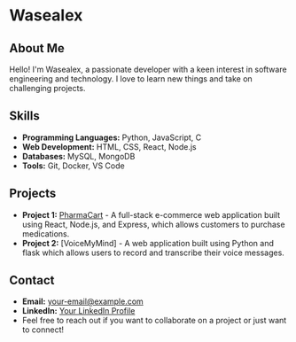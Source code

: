 # Wasealex

## About Me

Hello! I'm Wasealex, a passionate developer with a keen interest in software engineering and technology. I love to learn new things and take on challenging projects.

## Skills

- **Programming Languages:** Python, JavaScript, C
- **Web Development:** HTML, CSS, React, Node.js
- **Databases:** MySQL, MongoDB
- **Tools:** Git, Docker, VS Code

## Projects

- **Project 1:** [PharmaCart](pharmacartet-backend.onrender.com) - A full-stack e-commerce web application built using React, Node.js, and Express, which allows customers to purchase medications.
- **Project 2:** [VoiceMyMind] - A web application built using Python and flask which allows users to record and transcribe their voice messages.

## Contact

- **Email:** [your-email@example.com](mailto:wasealex@gmail.com)
- **LinkedIn:** [Your LinkedIn Profile](https://www.linkedin.com/in/dr-wastna-alemayehu-b560a0165)
- Feel free to reach out if you want to collaborate on a project or just want to connect!
